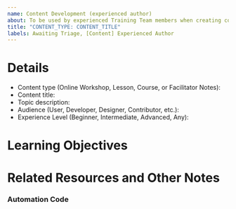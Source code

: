 ```yaml
---
name: Content Development (experienced author)
about: To be used by experienced Training Team members when creating content for learn.wordpress.org
title: "CONTENT_TYPE: CONTENT_TITLE"
labels: Awaiting Triage, [Content] Experienced Author
---
```


# Details

- Content type (Online Workshop, Lesson, Course, or Facilitator Notes):
- Content title: 
- Topic description: 
- Audience (User, Developer, Designer, Contributor, etc.):
- Experience Level (Beginner, Intermediate, Advanced, Any):

# Learning Objectives
<!--
What will the learner be able to do as a result of this content?
-->

# Related Resources and Other Notes


### Automation Code
<!-- 
Under this comment, type two slashes (//) followed by the code that represents the content type. (Like //example) 
- Online Workshop = online-workshop
- Lesson = lesson
- Course = course
- Facilitator Notes = teach
Once submitted, that code will add a new comment to the issue with the relevant development checklist.
-->
